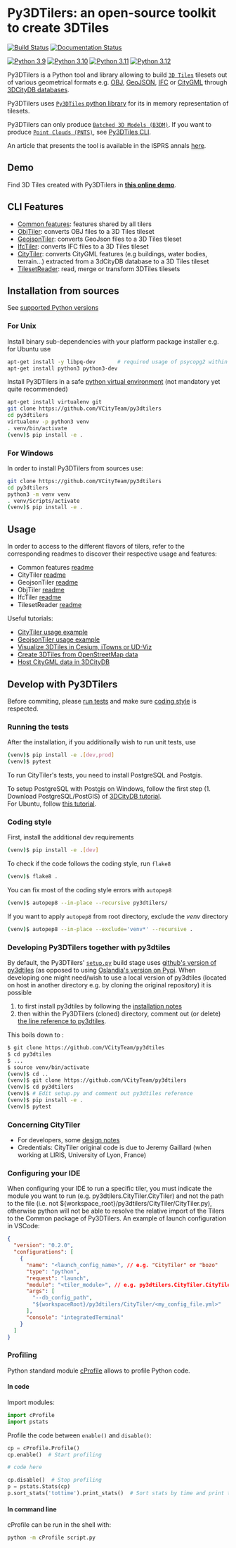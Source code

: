 # Py3DTilers: an open-source toolkit to create 3DTiles

[![Build Status](https://app.travis-ci.com/VCityTeam/py3dtilers.svg?branch=master)](https://app.travis-ci.com/VCityTeam/py3dtilers)
[![Documentation Status](https://readthedocs.org/projects/ansicolortags/badge/?version=latest)](https://vcityteam.github.io/py3dtilers/py3dtilers/index.html)

[![Python 3.9](https://img.shields.io/badge/python-3.9-blue.svg)](https://www.python.org/downloads/release/python-3918/) [![Python 3.10](https://img.shields.io/badge/python-3.10-blue.svg)](https://www.python.org/downloads/release/python-31013/) [![Python 3.11](https://img.shields.io/badge/python-3.11-blue.svg)](https://www.python.org/downloads/release/python-3116/) [![Python 3.12](https://img.shields.io/badge/python-3.12-blue.svg)](https://www.python.org/downloads/release/python-3124/)

Py3DTilers is a Python tool and library allowing to build [`3D Tiles`](https://github.com/CesiumGS/3d-tiles) tilesets out of various geometrical formats e.g. [OBJ](https://en.wikipedia.org/wiki/Wavefront_.obj_file), [GeoJSON](https://en.wikipedia.org/wiki/GeoJSON), [IFC](https://en.wikipedia.org/wiki/Industry_Foundation_Classes) or [CityGML](https://en.wikipedia.org/wiki/CityGML) through [3DCityDB databases](https://3dcitydb-docs.readthedocs.io/en/release-v4.2.3/).

Py3DTilers uses [`Py3DTiles` python library](https://gitlab.com/py3dtiles/py3dtiles) for its in memory representation of tilesets.

Py3DTilers can only produce [`Batched 3D Models (B3DM)`](https://github.com/CesiumGS/3d-tiles/blob/main/specification/TileFormats/Batched3DModel/README.md). If you want to produce [`Point Clouds (PNTS)`](https://github.com/CesiumGS/3d-tiles/blob/main/specification/TileFormats/PointCloud/README.md), see [Py3DTiles CLI](https://gitlab.com/py3dtiles/py3dtiles/-/blob/master/docs/cli.rst).

An article that presents the tool is available in the ISPRS annals [here](https://hal.science/hal-03852828/).  

## Demo

Find 3D Tiles created with Py3DTilers in [**this online demo**](https://py3dtilers.vcityliris.cma.alpha.grandlyon.com/).

## CLI Features

- [Common features](./py3dtilers/Common#common-module): features shared by all tilers
- [ObjTiler](./py3dtilers/ObjTiler#obj-tiler): converts OBJ files to a 3D Tiles tileset
- [GeojsonTiler](./py3dtilers/GeojsonTiler#geojson-tiler): converts GeoJson files to a 3D Tiles tileset
- [IfcTiler](./py3dtilers/IfcTiler#ifc-tiler): converts IFC files to a 3D Tiles tileset
- [CityTiler](./py3dtilers/CityTiler#city-tiler): converts CityGML features (e.g buildings, water bodies, terrain...) extracted from a 3dCityDB database to a 3D Tiles tileset
- [TilesetReader](./py3dtilers/TilesetReader#tileset-reader): read, merge or transform 3DTiles tilesets

## Installation from sources

See [supported Python versions](#py3dtilers-an-open-source-toolkit-to-create-3dtiles)

### For Unix

Install binary sub-dependencies with your platform package installer e.g. for Ubuntu use

```bash
apt-get install -y libpq-dev       # required usage of psycopg2 within py3dtilers
apt-get install python3 python3-dev
```

Install Py3DTilers in a safe [python virtual environment](https://docs.python.org/3/tutorial/venv.html) (not mandatory yet quite recommended)

```bash
apt-get install virtualenv git
git clone https://github.com/VCityTeam/py3dtilers
cd py3dtilers
virtualenv -p python3 venv
. venv/bin/activate
(venv)$ pip install -e .
```

### For Windows

In order to install Py3DTilers from sources use:

```bash
git clone https://github.com/VCityTeam/py3dtilers
cd py3dtilers
python3 -m venv venv
. venv/Scripts/activate
(venv)$ pip install -e .
```

## Usage

In order to access to the different flavors of tilers, refer to the corresponding readmes to discover their respective usage and features:

- Common features [readme](py3dtilers/Common/README.md)
- CityTiler [readme](py3dtilers/CityTiler/README.md)
- GeojsonTiler [readme](py3dtilers/GeojsonTiler/README.md)
- ObjTiler [readme](py3dtilers/ObjTiler/README.md)
- IfcTiler [readme](py3dtilers/IfcTiler/README.md)
- TilesetReader [readme](py3dtilers/TilesetReader/README.md)

Useful tutorials:

- [CityTiler usage example](./docs/Doc/cityGML_to_3DTiles_example.md)
- [GeojsonTiler usage example](./docs/Doc/geoJSON_to_3DTiles_example.md)
- [Visualize 3DTiles in Cesium, iTowns or UD-Viz](https://github.com/VCityTeam/UD-SV/blob/master/ImplementationKnowHow/Visualize3DTiles.md)
- [Create 3DTiles from OpenStreetMap data](https://github.com/VCityTeam/UD-SV/blob/master/ImplementationKnowHow/OSM_to_3DTiles.md)
- [Host CityGML data in 3DCityDB](https://github.com/VCityTeam/UD-SV/blob/master/ImplementationKnowHow/PostgreSQL_for_cityGML.md)

## Develop with Py3DTilers

Before commiting, please [run tests](#running-the-tests) and make sure [coding style](#coding-style) is respected.

### Running the tests

After the installation, if you additionally wish to run unit tests, use

```bash
(venv)$ pip install -e .[dev,prod]
(venv)$ pytest
```

To run CityTiler's tests, you need to install PostgreSQL and Postgis.

To setup PostgreSQL with Postgis on Windows, follow the first step (1. Download PostgreSQL/PostGIS) of [3DCityDB tutorial](https://github.com/VCityTeam/UD-SV/blob/master/ImplementationKnowHow/PostgreSQL_for_cityGML.md#1-download-postgresqlpostgis).  
For Ubuntu, follow [this tutorial](https://github.com/VCityTeam/UD-SV/blob/master/Install/Setup_PostgreSQL_PostGIS_Ubuntu.md).

### Coding style

First, install the additional dev requirements

```bash
(venv)$ pip install -e .[dev]
```

To check if the code follows the coding style, run `flake8`

```bash
(venv)$ flake8 .
```

You can fix most of the coding style errors with `autopep8`

```bash
(venv)$ autopep8 --in-place --recursive py3dtilers/
```

If you want to apply `autopep8` from root directory, exclude the _venv_ directory

```bash
(venv)$ autopep8 --in-place --exclude='venv*' --recursive .
```

### Developing Py3DTilers together with py3dtiles

By default, the Py3DTilers' [`setup.py`](https://github.com/VCityTeam/py3dtilers/blob/master/setup.py#L30) build stage uses [github's version of py3dtiles](https://github.com/VCityTeam/py3dtiles) (as opposed to using [Oslandia's version on Pypi](https://pypi.org/project/py3dtiles/).
When developing one might need/wish to use a local version of py3dtiles (located on host in another directory e.g. by cloning the original repository) it is possible

1. to first install py3dtiles by following the [installation notes](https://github.com/Oslandia/py3dtiles/blob/master/docs/install.rst)
2. then within the Py3DTilers (cloned) directory, comment out (or delete) [the line reference to py3dtiles](https://github.com/VCityTeam/py3dtilers/blob/master/setup.py#L30).

This boils down to :

```bash
$ git clone https://github.com/VCityTeam/py3dtiles
$ cd py3dtiles
$ ...
$ source venv/bin/activate
(venv)$ cd ..
(venv)$ git clone https://github.com/VCityTeam/py3dtilers
(venv)$ cd py3dtilers
(venv)$ # Edit setup.py and comment out py3dtiles reference
(venv)$ pip install -e .
(venv)$ pytest
```

### Concerning CityTiler

- For developers, some [design notes](docs/Doc/CityTilerDesignNotes.md)
- Credentials: CityTiler original code is due to Jeremy Gaillard (when working at LIRIS, University of Lyon, France)

### Configuring your IDE

When configuring your IDE to run a specific tiler, you must indicate the module you want to run (e.g. py3dtilers.CityTiler.CityTiler) and not the path to the file (i.e. not ${workspace_root}/py3dtilers/CityTiler/CityTiler.py), otherwise python will not be able to resolve the relative import of the Tilers to the Common package of Py3DTilers. An example of launch configuration in VSCode:

```json
{
  "version": "0.2.0",
  "configurations": [
    {
      "name": "<launch_config_name>", // e.g. "CityTiler" or "bozo"
      "type": "python",
      "request": "launch",
      "module": "<tiler_module>", // e.g. py3dtilers.CityTiler.CityTiler
      "args": [
        "--db_config_path",
        "${workspaceRoot}/py3dtilers/CityTiler/<my_config_file.yml>"
      ],
      "console": "integratedTerminal"
    }
  ]
}
```

### Profiling

Python standard module [cProfile](https://docs.python.org/3/library/profile.html) allows to profile Python code.

#### **In code**

Import modules:

```python
import cProfile
import pstats
```

Profile the code between `enable()` and `disable()`:

```python
cp = cProfile.Profile()
cp.enable()  # Start profiling

# code here

cp.disable()  # Stop profiling
p = pstats.Stats(cp)
p.sort_stats('tottime').print_stats()  # Sort stats by time and print them
```

#### **In command line**

cProfile can be run in the shell with:

```bash
python -m cProfile script.py
```
